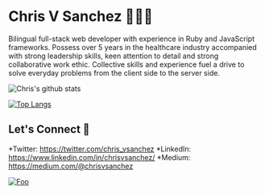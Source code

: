 Chris V Sanchez 👨🏽‍💻 
=============

Bilingual full-stack web developer with experience in Ruby and JavaScript frameworks. Possess over 5 years  in the healthcare industry accompanied with strong leadership skills, keen attention to detail and strong collaborative work ethic. Collective skills and experience fuel a drive to solve everyday problems from the client side to the server side. 


![Chris's github stats](https://github-readme-stats.vercel.app/api?username=chrisvsanchez&show_icons=true&theme=vue-dark)


[![Top Langs](https://github-readme-stats.vercel.app/api/top-langs/?username=chrisvsanchez&theme=vue-dark)](https://github.com/chrisvsanchez/github-readme-stats)

Let's Connect 🔗
---------------
*Twitter: https://twitter.com/chris_vsanchez
*LinkedIn: https://www.linkedin.com/in/chrisvsanchez/
*Medium: https://medium.com/@chrisvsanchez

[![Foo](http://www.google.com.au/images/nav_logo7.png)](http://google.com.au/)
